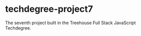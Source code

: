 # techdegree-project7
 The seventh project built in the Treehouse Full Stack JavaScript Techdegree.
